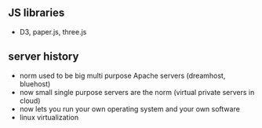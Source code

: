 ## JS libraries
* D3, paper.js, three.js

## server history
* norm used to be big multi purpose Apache servers (dreamhost, bluehost)
* now small single purpose servers are the norm (virtual private servers in cloud)
* now lets you run your own operating system and your own software
* linux virtualization
